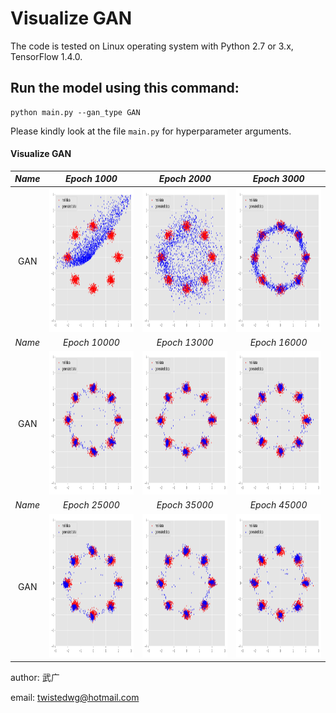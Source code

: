 Visualize GAN
======================================================

The code is tested on Linux operating system with Python 2.7 or 3.x, TensorFlow 1.4.0.

Run the model using this command:
-------------------------------------
	python main.py --gan_type GAN

Please kindly look at the file `main.py` for hyperparameter arguments.

#### Visualize GAN
*Name* | *Epoch 1000* | *Epoch 2000* | *Epoch 3000*
:---: | :---: | :---: | :---: |
GAN | <img src = 'output/_1000.png' height = '230px'> | <img src = 'output/_2000.png' height = '230px'> | <img src = 'output/_3000.png' height = '230px'>
*Name* | *Epoch 10000* | *Epoch 13000* | *Epoch 16000*
GAN | <img src = 'output/_10000.png' height = '230px'> | <img src = 'output/_13000.png' height = '230px'> | <img src = 'output/_16000.png' height = '230px'> 
*Name* | *Epoch 25000* | *Epoch 35000* | *Epoch 45000*
GAN | <img src = 'output/_25000.png' height = '230px'> | <img src = 'output/_35000.png' height = '230px'> | <img src = 'output/_45000.png' height = '230px'>

author: 武广

email: twistedwg@hotmail.com



